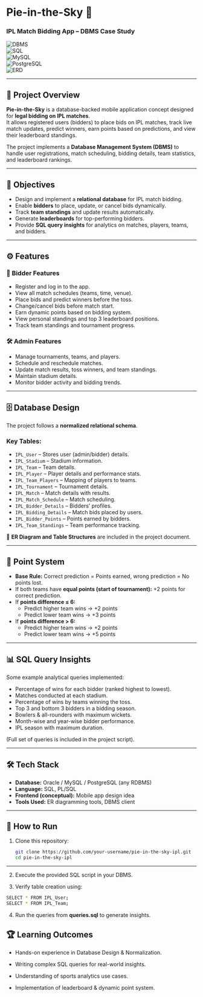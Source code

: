 # Pie-in-the-Sky 🏏  
### IPL Match Bidding App – DBMS Case Study  

![DBMS](https://img.shields.io/badge/Database-DBMS-blue)  
![SQL](https://img.shields.io/badge/Language-SQL-green)  
![MySQL](https://img.shields.io/badge/Database-MySQL-orange)  
![PostgreSQL](https://img.shields.io/badge/Database-PostgreSQL-blueviolet)  
![ERD](https://img.shields.io/badge/Model-ER_Diagram-red)  

---

## 📌 Project Overview  

**Pie-in-the-Sky** is a database-backed mobile application concept designed for **legal bidding on IPL matches**.  
It allows registered users (bidders) to place bids on IPL matches, track live match updates, predict winners, earn points based on predictions, and view their leaderboard standings.  

The project implements a **Database Management System (DBMS)** to handle user registrations, match scheduling, bidding details, team statistics, and leaderboard rankings.  

---

## 🎯 Objectives  

- Design and implement a **relational database** for IPL match bidding.  
- Enable **bidders** to place, update, or cancel bids dynamically.  
- Track **team standings** and update results automatically.  
- Generate **leaderboards** for top-performing bidders.  
- Provide **SQL query insights** for analytics on matches, players, teams, and bidders.  

---

## ⚙️ Features  

### 👤 Bidder Features  
- Register and log in to the app.  
- View all match schedules (teams, time, venue).  
- Place bids and predict winners before the toss.  
- Change/cancel bids before match start.  
- Earn dynamic points based on bidding system.  
- View personal standings and top 3 leaderboard positions.  
- Track team standings and tournament progress.  

### 🛠️ Admin Features  
- Manage tournaments, teams, and players.  
- Schedule and reschedule matches.  
- Update match results, toss winners, and team standings.  
- Maintain stadium details.  
- Monitor bidder activity and bidding trends.  

---

## 🗄️ Database Design  

The project follows a **normalized relational schema**.  

### Key Tables:  
- `IPL_User` – Stores user (admin/bidder) details.  
- `IPL_Stadium` – Stadium information.  
- `IPL_Team` – Team details.  
- `IPL_Player` – Player details and performance stats.  
- `IPL_Team_Players` – Mapping of players to teams.  
- `IPL_Tournament` – Tournament details.  
- `IPL_Match` – Match details with results.  
- `IPL_Match_Schedule` – Match scheduling.  
- `IPL_Bidder_Details` – Bidders’ profiles.  
- `IPL_Bidding_Details` – Match bids placed by users.  
- `IPL_Bidder_Points` – Points earned by bidders.  
- `IPL_Team_Standings` – Team performance tracking.  

📌 **ER Diagram and Table Structures** are included in the project document.  

---

## 🧮 Point System  

- **Base Rule:** Correct prediction = Points earned, wrong prediction = No points lost.  
- If both teams have **equal points (start of tournament):** +2 points for correct prediction.  
- If **points difference ≤ 6:**  
  - Predict higher team wins → +2 points  
  - Predict lower team wins → +3 points  
- If **points difference > 6:**  
  - Predict higher team wins → +2 points  
  - Predict lower team wins → +5 points  

---

## 📊 SQL Query Insights  

Some example analytical queries implemented:  
- Percentage of wins for each bidder (ranked highest to lowest).  
- Matches conducted at each stadium.  
- Percentage of wins by teams winning the toss.  
- Top 3 and bottom 3 bidders in a bidding season.  
- Bowlers & all-rounders with maximum wickets.  
- Month-wise and year-wise bidder performance.  
- IPL season with maximum duration.  

(Full set of queries is included in the project script).  

---

## 🛠️ Tech Stack  

- **Database:** Oracle / MySQL / PostgreSQL (any RDBMS)  
- **Language:** SQL, PL/SQL  
- **Frontend (conceptual):** Mobile app design idea  
- **Tools Used:** ER diagramming tools, DBMS client  

---

## 🚀 How to Run  

1. Clone this repository:  
   ```bash
   git clone https://github.com/your-username/pie-in-the-sky-ipl.git
   cd pie-in-the-sky-ipl
   ```
---

2. Execute the provided SQL script in your DBMS.

3. Verify table creation using:
 ```bash
SELECT * FROM IPL_User;
SELECT * FROM IPL_Team;
```

4. Run the queries from **queries.sql** to generate insights.

## 🏆 Learning Outcomes

- Hands-on experience in Database Design & Normalization.

- Writing complex SQL queries for real-world insights.

- Understanding of sports analytics use cases.

- Implementation of leaderboard & dynamic point system.